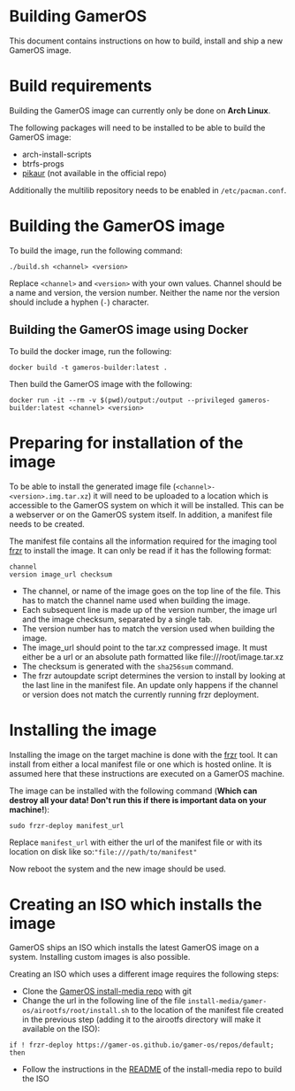 # Building GamerOS

This document contains instructions on how to build, install and ship a new GamerOS image.

# Build requirements

Building the GamerOS image can currently only be done on **Arch Linux**.

The following packages will need to be installed to be able to build the GamerOS image:
- arch-install-scripts
- btrfs-progs
- [pikaur](https://aur.archlinux.org/packages/pikaur/) (not available in the official repo)

Additionally the multilib repository needs to be enabled in ``/etc/pacman.conf``.

# Building the GamerOS image

To build the image, run the following command:
```
./build.sh <channel> <version>
```
Replace `<channel>` and `<version>` with your own values. Channel should be a name and version, the version number. Neither the name nor the version should include a hyphen (`-`) character.

## Building the GamerOS image using Docker

To build the docker image, run the following:

`docker build -t gameros-builder:latest .`

Then build the GamerOS image with the following:

`docker run -it --rm -v $(pwd)/output:/output --privileged gameros-builder:latest <channel> <version>`

# Preparing for installation of the image

To be able to install the generated image file (`<channel>-<version>.img.tar.xz`) it will need to be uploaded to a location which is accessible to the GamerOS system on which it will be installed. This can be a webserver or on the GamerOS system itself. In addition, a manifest file needs to be created.

The manifest file contains all the information required for the imaging tool [frzr](https://github.com/gamer-os/frzr) to install the image. It can only be read if it has the following format:
```
channel
version image_url checksum
```

- The channel, or name of the image goes on the top line of the file. This has to match the channel name used when building the image.
- Each subsequent line is made up of the version number, the image url and the image checksum, separated by a single tab.
- The version number has to match the version used when building the image.
- The image_url should point to the tar.xz compressed image. It must either be a url or an absolute path formatted like file:///root/image.tar.xz
- The checksum is generated with the ``sha256sum`` command.
- The frzr autoupdate script determines the version to install by looking at the last line in the manifest file. An update only happens if the channel or version does not match the currently running frzr deployment.

# Installing the image

Installing the image on the target machine is done with the [frzr](https://github.com/gamer-os/frzr) tool. It can install from either a local manifest file or one which is hosted online. It is assumed here that these instructions are executed on a GamerOS machine.

The image can be installed with the following command (**Which can destroy all your data! Don't run this if there is important data on your machine!**):
```
sudo frzr-deploy manifest_url
```
Replace ``manifest_url`` with either the url of the manifest file or with its location on disk like so:``"file:///path/to/manifest"``

Now reboot the system and the new image should be used.

# Creating an ISO which installs the image

GamerOS ships an ISO which installs the latest GamerOS image on a system. Installing custom images is also possible.

Creating an ISO which uses a different image requires the following steps:

- Clone the [GamerOS install-media repo](https://github.com/gamer-os/install-media) with git
- Change the url in the following line of the file ``install-media/gamer-os/airootfs/root/install.sh`` to the location of the manifest file created in the previous step (adding it to the airootfs directory will make it available on the ISO):
```
if ! frzr-deploy https://gamer-os.github.io/gamer-os/repos/default; then
```
- Follow the instructions in the [README](https://github.com/gamer-os/install-media/blob/master/README.md) of the install-media repo to build the ISO
